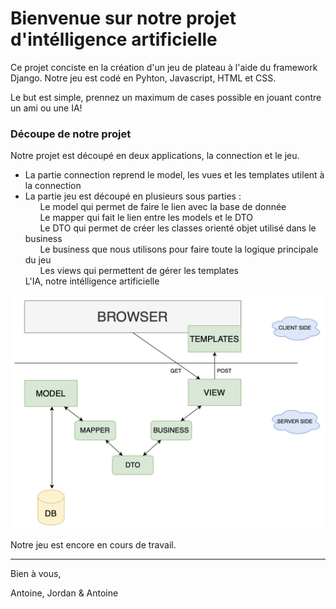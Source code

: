 # Bienvenue sur notre projet d'intélligence artificielle

Ce projet conciste en la création d'un jeu de plateau à l'aide du framework Django. Notre jeu est codé en Pyhton, Javascript, HTML et CSS. 

Le but est simple, prennez un maximum de cases possible en jouant contre un ami ou une IA! 

### Découpe de notre projet

Notre projet est découpé en deux applications, la connection et le jeu. <br>
- La partie connection reprend le model, les vues et les templates utilent à la connection <br>
- La partie jeu est découpé en plusieurs sous parties : <br>
        &nbsp;&nbsp;&nbsp;&nbsp;&nbsp; Le model qui permet de faire le lien avec la base de donnée <br>
        &nbsp;&nbsp;&nbsp;&nbsp;&nbsp; Le mapper qui fait le lien entre les models et le DTO <br>
        &nbsp;&nbsp;&nbsp;&nbsp;&nbsp; Le DTO qui permet de créer les classes orienté objet utilisé dans le business <br>
        &nbsp;&nbsp;&nbsp;&nbsp;&nbsp; Le business que nous utilisons pour faire toute la logique principale du jeu <br>
        &nbsp;&nbsp;&nbsp;&nbsp;&nbsp; Les views qui permettent de gérer les templates <br>
    L'IA, notre intélligence artificielle <br>

![Screenshot](decoupe.png)


Notre jeu est encore en cours de travail. 

---

Bien à vous,  <br>

Antoine, Jordan & Antoine  <br>



























